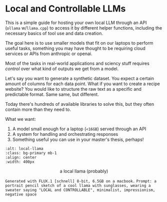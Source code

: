 # Local and Controllable LLMs

This is a simple guide for hosting your own local LLM through an API (`ollama` w/`llama.cpp`) to access it by different helper functions, including the necessary basics of tool use and data creation.

The goal here is to use smaller models that fit on our laptops to perform useful tasks, something you may have thought to be requiring cloud services or APIs from anthropic or openai.

Most of the tasks in real-world applications and sciency stuff requires _control_ over what kind of outputs we get from a model.

Let's say you want to generate a synthetic dataset. You expect a certain amount of columns for each data point. What if you want to create a recipe website? You would like to structure the raw text as a specific and predictable format. Same same, but different.

Today there's hundreds of available libraries to solve this, but they often contain more than they need to.

What we want:

1. A model small enough for a laptop (`<16GB`) served through an API
2. A system for handling and orchestrating responses
3. Something useful you can use in your master's thesis, perhaps!

```{image} ../assets/local-llama.png
:alt: local-llama
:class: bg-primary mb-1
:align: center
:width: 400px
```

<!-- caption -->
<p style="text-align: center;">a local llama (probably)</p>
<!-- add a coding style text below: -->
<code style="text-align: center;">Generated with FLUX.1 [schnell] 8-bit, 6.5GB on a macbook.</code>
<code style="text-align: center;">Prompt: a portrait pencil sketch of a cool llama with sunglasses, wearing a sweater saying "LOCAL and CONTROLLABLE", minimalist, impressionism, negative space</code>
